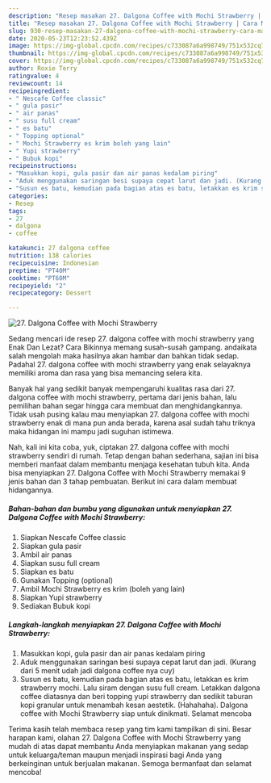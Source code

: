 ```yaml
---
description: "Resep masakan 27. Dalgona Coffee with Mochi Strawberry | Cara Masak 27. Dalgona Coffee with Mochi Strawberry Yang Enak Banget"
title: "Resep masakan 27. Dalgona Coffee with Mochi Strawberry | Cara Masak 27. Dalgona Coffee with Mochi Strawberry Yang Enak Banget"
slug: 930-resep-masakan-27-dalgona-coffee-with-mochi-strawberry-cara-masak-27-dalgona-coffee-with-mochi-strawberry-yang-enak-banget
date: 2020-05-23T12:23:52.439Z
image: https://img-global.cpcdn.com/recipes/c733087a6a998749/751x532cq70/27-dalgona-coffee-with-mochi-strawberry-foto-resep-utama.jpg
thumbnail: https://img-global.cpcdn.com/recipes/c733087a6a998749/751x532cq70/27-dalgona-coffee-with-mochi-strawberry-foto-resep-utama.jpg
cover: https://img-global.cpcdn.com/recipes/c733087a6a998749/751x532cq70/27-dalgona-coffee-with-mochi-strawberry-foto-resep-utama.jpg
author: Roxie Terry
ratingvalue: 4
reviewcount: 14
recipeingredient:
- " Nescafe Coffee classic"
- " gula pasir"
- " air panas"
- " susu full cream"
- " es batu"
- " Topping optional"
- " Mochi Strawberry es krim boleh yang lain"
- " Yupi strawberry"
- " Bubuk kopi"
recipeinstructions:
- "Masukkan kopi, gula pasir dan air panas kedalam piring"
- "Aduk menggunakan saringan besi supaya cepat larut dan jadi. (Kurang dari 5 menit udah jadi dalgona coffee nya cuy)"
- "Susun es batu, kemudian pada bagian atas es batu, letakkan es krim strawberry mochi. Lalu siram dengan susu full cream. Letakkan dalgona coffee diatasnya dan beri topping yupi strawberry dan sedikit taburan kopi granular untuk menambah kesan aestetik. (Hahahaha). Dalgona coffee with Mochi Strawberry siap untuk dinikmati. Selamat mencoba"
categories:
- Resep
tags:
- 27
- dalgona
- coffee

katakunci: 27 dalgona coffee 
nutrition: 138 calories
recipecuisine: Indonesian
preptime: "PT40M"
cooktime: "PT60M"
recipeyield: "2"
recipecategory: Dessert

---
```



![27. Dalgona Coffee with Mochi Strawberry](https://img-global.cpcdn.com/recipes/c733087a6a998749/751x532cq70/27-dalgona-coffee-with-mochi-strawberry-foto-resep-utama.jpg)

Sedang mencari ide resep 27. dalgona coffee with mochi strawberry yang Enak Dan Lezat? Cara Bikinnya memang susah-susah gampang. andaikata salah mengolah maka hasilnya akan hambar dan bahkan tidak sedap. Padahal 27. dalgona coffee with mochi strawberry yang enak selayaknya memiliki aroma dan rasa yang bisa memancing selera kita.



Banyak hal yang sedikit banyak mempengaruhi kualitas rasa dari 27. dalgona coffee with mochi strawberry, pertama dari jenis bahan, lalu pemilihan bahan segar hingga cara membuat dan menghidangkannya. Tidak usah pusing kalau mau menyiapkan 27. dalgona coffee with mochi strawberry enak di mana pun anda berada, karena asal sudah tahu triknya maka hidangan ini mampu jadi suguhan istimewa.


Nah, kali ini kita coba, yuk, ciptakan 27. dalgona coffee with mochi strawberry sendiri di rumah. Tetap dengan bahan sederhana, sajian ini bisa memberi manfaat dalam membantu menjaga kesehatan tubuh kita. Anda bisa menyiapkan 27. Dalgona Coffee with Mochi Strawberry memakai 9 jenis bahan dan 3 tahap pembuatan. Berikut ini cara dalam membuat hidangannya.

<!--inarticleads1-->

##### Bahan-bahan dan bumbu yang digunakan untuk menyiapkan 27. Dalgona Coffee with Mochi Strawberry:

1. Siapkan  Nescafe Coffee classic
1. Siapkan  gula pasir
1. Ambil  air panas
1. Siapkan  susu full cream
1. Siapkan  es batu
1. Gunakan  Topping (optional)
1. Ambil  Mochi Strawberry es krim (boleh yang lain)
1. Siapkan  Yupi strawberry
1. Sediakan  Bubuk kopi




<!--inarticleads2-->

##### Langkah-langkah menyiapkan 27. Dalgona Coffee with Mochi Strawberry:

1. Masukkan kopi, gula pasir dan air panas kedalam piring
1. Aduk menggunakan saringan besi supaya cepat larut dan jadi. (Kurang dari 5 menit udah jadi dalgona coffee nya cuy)
1. Susun es batu, kemudian pada bagian atas es batu, letakkan es krim strawberry mochi. Lalu siram dengan susu full cream. Letakkan dalgona coffee diatasnya dan beri topping yupi strawberry dan sedikit taburan kopi granular untuk menambah kesan aestetik. (Hahahaha). Dalgona coffee with Mochi Strawberry siap untuk dinikmati. Selamat mencoba




Terima kasih telah membaca resep yang tim kami tampilkan di sini. Besar harapan kami, olahan 27. Dalgona Coffee with Mochi Strawberry yang mudah di atas dapat membantu Anda menyiapkan makanan yang sedap untuk keluarga/teman maupun menjadi inspirasi bagi Anda yang berkeinginan untuk berjualan makanan. Semoga bermanfaat dan selamat mencoba!
